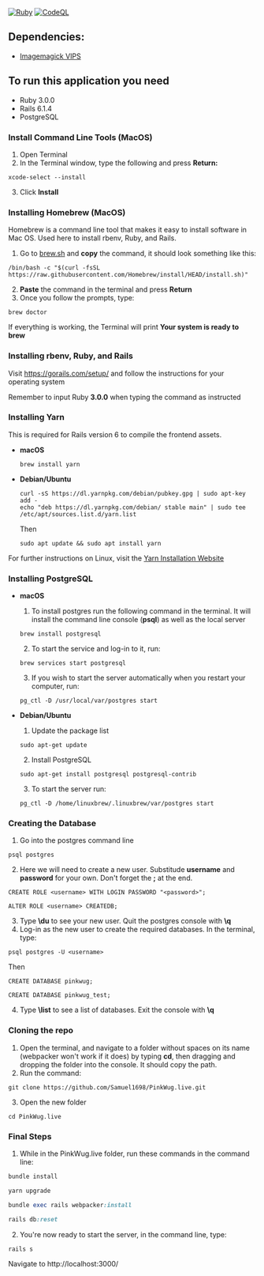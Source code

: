 [![Ruby](https://github.com/Samuel1698/PinkWug.live/actions/workflows/ruby.yml/badge.svg?branch=main)](https://github.com/Samuel1698/PinkWug.live/actions/workflows/ruby.yml)
[![CodeQL](https://github.com/Samuel1698/PinkWug.live/actions/workflows/codeql-analysis.yml/badge.svg)](https://github.com/Samuel1698/PinkWug.live/actions/workflows/codeql-analysis.yml)
## Dependencies:
* [Imagemagick VIPS](https://github.com/janko/image_processing)

## To run this application you need
* Ruby 3.0.0
* Rails 6.1.4
* PostgreSQL

### Install Command Line Tools (MacOS)
1. Open Terminal
2. In the Terminal window, type the following and press **Return:**
```shell
xcode-select --install
```
3. Click **Install**


### Installing Homebrew (MacOS)
Homebrew is a command line tool that makes it easy to install software in Mac OS. Used here to install rbenv, Ruby, and Rails.
1. Go to [brew.sh](https://brew.sh/) and **copy** the command, it should look something like this:
```shell
/bin/bash -c "$(curl -fsSL https://raw.githubusercontent.com/Homebrew/install/HEAD/install.sh)"
```
2. **Paste** the command in the terminal and press **Return**
3. Once you follow the prompts, type:
```shell
brew doctor
```
If everything is working, the Terminal will print **Your system is ready to brew**



### Installing rbenv, Ruby, and Rails
Visit https://gorails.com/setup/ and follow the instructions for your operating system

Remember to input Ruby **3.0.0** when typing the command as instructed

### Installing Yarn
This is required for Rails version 6 to compile the frontend assets.
* **macOS**
  ```shell
  brew install yarn
  ```
* **Debian/Ubuntu**
  ```shell
  curl -sS https://dl.yarnpkg.com/debian/pubkey.gpg | sudo apt-key add -
  echo "deb https://dl.yarnpkg.com/debian/ stable main" | sudo tee /etc/apt/sources.list.d/yarn.list
  ```
  Then
  ```shell
  sudo apt update && sudo apt install yarn
  ```
For further instructions on Linux, visit the [Yarn Installation Website](https://classic.yarnpkg.com/en/docs/install/#debian-stable)

### Installing PostgreSQL
* **macOS**
  1. To install postgres run the following command in the terminal. It will install the command line console (**psql**) as well as the local server
  ```shell
  brew install postgresql
  ```

  2. To start the service and log-in to it, run:
  ```shell
  brew services start postgresql
  ```

  3. If you wish to start the server automatically when you restart your computer, run:
  ```shell
  pg_ctl -D /usr/local/var/postgres start
  ```

* **Debian/Ubuntu**
  1. Update the package list
  ```shell
  sudo apt-get update
  ```

  2. Install PostgreSQL
  ```shell
  sudo apt-get install postgresql postgresql-contrib
  ```
  3. To start the server run:
  ```shell
  pg_ctl -D /home/linuxbrew/.linuxbrew/var/postgres start
  ```

### Creating the Database
1. Go into the postgres command line
  ```shell
  psql postgres
  ```
2. Here we will need to create a new user. Substitude **username** and **password** for your own. Don't forget the **;** at the end.
```shell
CREATE ROLE <username> WITH LOGIN PASSWORD "<password>";
```

```shell
ALTER ROLE <username> CREATEDB;
```

3. Type **\du** to see your new user. Quit the postgres console with **\q**
4. Log-in as the new user to create the required databases. In the terminal, type:
```shell
psql postgres -U <username>
```
  Then
```shell
CREATE DATABASE pinkwug;

CREATE DATABASE pinkwug_test;
```

4. Type **\list** to see a list of databases. Exit the console with **\q**

### Cloning the repo
1. Open the terminal, and navigate to a folder without spaces on its name (webpacker won't work if it does) by typing **cd**, then dragging and dropping the folder into the console. It should copy the path.
2. Run the command:
```shell
git clone https://github.com/Samuel1698/PinkWug.live.git
```

3. Open the new folder
```shell
cd PinkWug.live
```


### Final Steps
1. While in the PinkWug.live folder, run these commands in the command line:
```ruby
bundle install

yarn upgrade

bundle exec rails webpacker:install

rails db:reset
```
2. You're now ready to start the server, in the command line, type:
```ruby
rails s
```

Navigate to http://localhost:3000/
